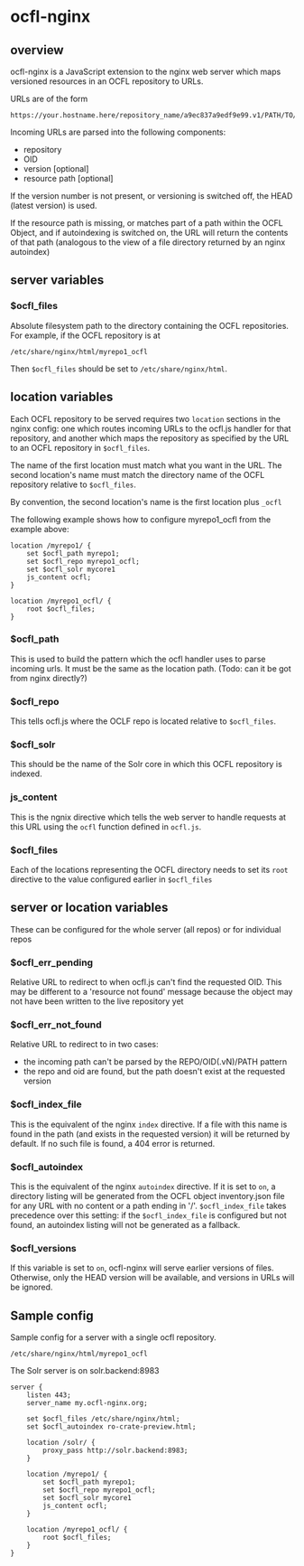 ocfl-nginx
==========

## overview

ocfl-nginx is a JavaScript extension to the nginx web server which maps versioned resources in an OCFL repository to URLs.

URLs are of the form

    https://your.hostname.here/repository_name/a9ec837a9edf9e99.v1/PATH/TO/FILE.html

Incoming URLs are parsed into the following components:

* repository
* OID
* version [optional]
* resource path [optional]

If the version number is not present, or versioning is switched off, the HEAD (latest version) is used.

If the resource path is missing, or matches part of a path within the OCFL Object, and if autoindexing is switched on, the URL will return the contents of that path (analogous to the view of a file directory returned by an nginx autoindex)

## server variables

### $ocfl_files

Absolute filesystem path to the directory containing the OCFL repositories. For example, if the OCFL repository is at

    /etc/share/nginx/html/myrepo1_ocfl

Then `$ocfl_files` should be set to `/etc/share/nginx/html`.

## location variables

Each OCFL repository to be served requires two `location` sections in the nginx config: one which routes incoming URLs to the ocfl.js handler for that repository, and another which maps the repository as specified by the URL to an OCFL repository in `$ocfl_files`.

The name of the first location must match what you want in the URL. The second location's name must match the directory name of the OCFL repository relative to `$ocfl_files`.

By convention, the second location's name is the first location plus `_ocfl`

The following example shows how to configure myrepo1_ocfl from the example above:

    location /myrepo1/ {
        set $ocfl_path myrepo1;
        set $ocfl_repo myrepo1_ocfl;
        set $ocfl_solr mycore1
        js_content ocfl;
    }

    location /myrepo1_ocfl/ {
        root $ocfl_files;
    }

### $ocfl_path

This is used to build the pattern which the ocfl handler uses to parse incoming urls. It must be the same as the location path. (Todo: can it be got from nginx directly?)

### $ocfl_repo

This tells ocfl.js where the OCLF repo is located relative to `$ocfl_files`.

### $ocfl_solr

This should be the name of the Solr core in which this OCFL repository is indexed.

### js_content

This is the ngnix directive which tells the web server to handle requests at this URL using the `ocfl` function defined in `ocfl.js`. 

### $ocfl_files

Each of the locations representing the OCFL directory needs to set its `root` directive to the value configured earlier in `$ocfl_files`

## server or location variables

These can be configured for the whole server (all repos) or for individual repos

### $ocfl_err_pending

Relative URL to redirect to when ocfl.js can't find the requested OID. This may be different to a 'resource not found' message because the object may not have been written to the live repository yet

### $ocfl_err_not_found

Relative URL to redirect to in two cases:

- the incoming path can't be parsed by the REPO/OID(.vN)/PATH pattern
- the repo and oid are found, but the path doesn't exist at the requested version

### $ocfl_index_file

This is the equivalent of the nginx `index` directive. If a file with this name is found in the path (and exists in the requested version) it will be returned by default. If no such file is found, a 404 error is returned.

### $ocfl_autoindex

This is the equivalent of the nginx `autoindex` directive. If it is set to `on`, a directory listing will be generated from the OCFL object inventory.json file for any URL with no content or a path ending in '/'. `$ocfl_index_file` takes precedence over this setting: if the `$ocfl_index_file` is configured but not found, an autoindex listing will not be generated as a fallback.

### $ocfl_versions

If this variable is set to `on`, ocfl-nginx will serve earlier versions of files. Otherwise, only the HEAD version will be available, and versions in URLs will be ignored.

## Sample config

Sample config for a server with a single ocfl repository.
    
    /etc/share/nginx/html/myrepo1_ocfl


The Solr server is on solr.backend:8983

    server {
        listen 443;
        server_name my.ocfl-nginx.org;
    
        set $ocfl_files /etc/share/nginx/html;
        set $ocfl_autoindex ro-crate-preview.html;
    
        location /solr/ {
            proxy_pass http://solr.backend:8983;
        }
        
        location /myrepo1/ {
            set $ocfl_path myrepo1;
            set $ocfl_repo myrepo1_ocfl;
            set $ocfl_solr mycore1
            js_content ocfl;
        }

        location /myrepo1_ocfl/ {
            root $ocfl_files;
        }
    }

